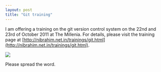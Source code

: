 ```yaml
---
layout: post
title: "Git training"
---
```


I am offering a training on the git version control system on the 22nd and 23rd of October 2011 at The Millenia. For details, please visit the training page at [http://nibrahim.net.in/trainings/git.html](http://nibrahim.net.in/trainings/git.html).

<a href='http://git-training.doattend.com'><img src='http://doattend.com/assets/btnw-res-ticket.png'/></a>

Please spread the word.



